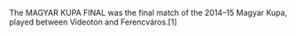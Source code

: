The MAGYAR KUPA FINAL was the final match of the 2014–15 Magyar Kupa, played between Videoton and Ferencváros.[1]
